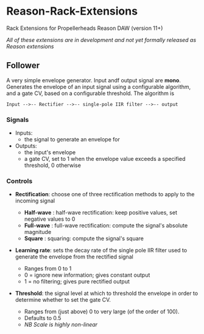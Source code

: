 # Reason-Rack-Extensions
Rack Extensions for Propellerheads Reason DAW (version 11+) 

*All of these extensions are in development and not yet formally released as Reason extensions*

## Follower
A very simple envelope generator.  Input andf output signal are **mono**.  Generates the envelope of an input signal using a configurable algorithm, and a gate CV, based on a configurable threshold.  The algorithm is

    Input -->-- Rectifier -->-- single-pole IIR filter -->-- output

### Signals

* Inputs: 
  - the signal to generate an envelope for
* Outputs:
  - the input's envelope
  - a gate CV, set to 1 when the envelope value exceeds a specified threshold, 0 otherwise
	
### Controls

* **Rectification**: choose one of three rectification methods to apply to the incoming signal
  - **Half-wave** : half-wave rectification: keep positive values, set negative values to 0
  - **Full-wave** : full-wave rectification: compute the signal's absolute magnitude
  - **Square**    : squaring: compute the signal's square

* **Learning rate**: sets the decay rate of the single pole IIR filter used to generate the envelope from the rectified signal
  - Ranges from 0 to 1
  - 0 = ignore new information; gives constant output
  - 1 = no filtering; gives pure rectified output 

* **Threshold**: the signal level at which to threshold the envelope in order to determine whether to set the gate CV.  
  - Ranges from (just above) 0 to very large (of the order of 100).  
  - Defaults to 0.5
  - *NB Scale is highly non-linear*
